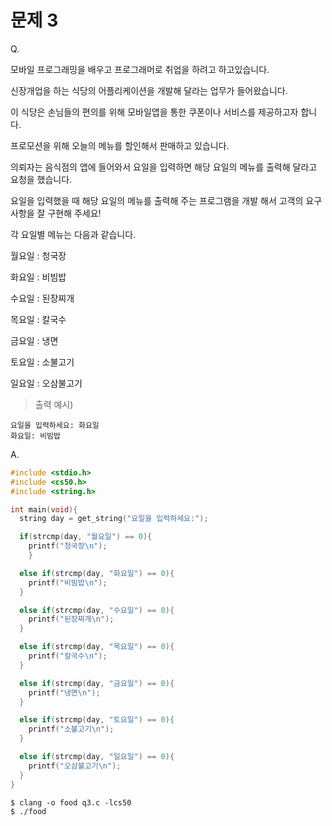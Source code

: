 # 문제 3

Q.

모바일 프로그래밍을 배우고 프로그래머로 취업을 하려고 하고있습니다.

신장개업을 하는 식당의 어플리케이션을 개발해 달라는 업무가 들어왔습니다.

 

이 식당은 손님들의 편의를 위해 모바일앱을 통한 쿠폰이나 서비스를 제공하고자 합니다.

프로모션을 위해 오늘의 메뉴를 할인해서 판매하고 있습니다.

 

의뢰자는 음식점의 앱에 들어와서 요일을 입력하면 해당 요일의 메뉴를 출력해 달라고 요청을 했습니다.

요일을 입력했을 때 해당 요일의 메뉴를 출력해 주는 프로그램을 개발 해서 고객의 요구사항을 잘 구현해 주세요!

 

각 요일별 메뉴는 다음과 같습니다.

 

월요일 : 청국장

화요일 : 비빔밥

수요일 : 된장찌개

목요일 : 칼국수

금요일 : 냉면

토요일 : 소불고기

일요일 : 오삼불고기



> 출력 예시)

```
요일을 입력하세요: 화요일                                                                                               
화요일: 비빔밥
```



A.

```c
#include <stdio.h>
#include <cs50.h>
#include <string.h>

int main(void){
  string day = get_string("요일을 입력하세요:");

  if(strcmp(day, "월요일") == 0){
    printf("청국장\n");
    }

  else if(strcmp(day, "화요일") == 0){
    printf("비빔밥\n");  
  }

  else if(strcmp(day, "수요일") == 0){
    printf("된장찌개\n");
  }

  else if(strcmp(day, "목요일") == 0){
    printf("칼국수\n");
  }

  else if(strcmp(day, "금요일") == 0){
    printf("냉면\n");
  }

  else if(strcmp(day, "토요일") == 0){
    printf("소불고기\n");
  }

  else if(strcmp(day, "일요일") == 0){
    printf("오삼불고기\n");
  }
}
```

```
$ clang -o food q3.c -lcs50
$ ./food
```

